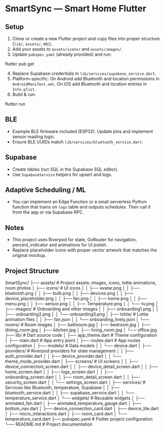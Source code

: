 # SmartSync — Smart Home Flutter 

## Setup

1. Clone or create a new Flutter project and copy files into proper structure (`lib/`, `assets/`, etc).
2. Add your assets to `assets/icons/` and `assets/images/`.
3. Update `pubspec.yaml` (already provided) and run:


flutter pub get

4. Replace Supabase credentials in `lib/services/supabase_service.dart`.
5. Platform-specific: On Android add Bluetooth and location permissions in `AndroidManifest.xml`. On iOS add Bluetooth and location entries in `Info.plist`.
6. Build & run:


flutter run


## BLE

- Example BLE firmware included (ESP32). Update pins and implement sensor reading logic.
- Ensure BLE UUIDs match `lib/services/bluetooth_service.dart`.

## Supabase

- Create tables (run SQL in the Supabase SQL editor).
- Use `SupabaseService` helpers for upsert and logs.

## Adaptive Scheduling / ML

- You can implement an Edge Function or a small serverless Python function that trains on `logs` table and outputs schedules. Then call it from the app or via Supabase RPC.

## Notes

- This project uses Riverpod for state, GoRouter for navigation, percent_indicator and animations for UI polish.
- Replace placeholder icons with proper vector artwork that matches the original mockup.

## Project Structure
  
SmartSync/
├── assets/ # Project assets: images, icons, lottie animations, room photos
│ ├── icons/ # UI icons
│ │ ├── avatar.png
│ │ ├── bluetooth.png
│ │ ├── bulb.png
│ │ ├── devices.png
│ │ ├── device_placeholder.png
│ │ ├── fan.png
│ │ ├── home.png
│ │ ├── menu.png
│ │ ├── sensor.png
│ │ ├── Temperature.png
│ │ └── tv.png
│ ├── images/ # Onboarding and other images
│ │ ├── onboarding1.png
│ │ ├── onboarding2.png
│ │ └── onboarding3.png
│ ├── lottie/ # Lottie animation files
│ │ ├── fan.json
│ │ └── onboarding_lively.json
│ └── rooms/ # Room images
│ ├── bathroom.jpg
│ ├── bedroom.jpg
│ ├── dining_room.jpg
│ ├── kitchen.jpg
│ ├── living_room.jpg
│ └── office.jpg
├── lib/ # Dart source code
│ ├── app_theme.dart # Theme configuration
│ ├── main.dart # App entry point
│ ├── routes.dart # App routes configuration
│ ├── models/ # Data models
│ │ └── device.dart
│ ├── providers/ # Riverpod providers for state management
│ │ ├── auth_provider.dart
│ │ ├── device_provider.dart
│ │ └── theme_mode_provider.dart
│ ├── screens/ # UI screens
│ │ ├── device_connection_screen.dart
│ │ ├── device_detail_screen.dart
│ │ ├── home_screen.dart
│ │ ├── logs_screen.dart
│ │ ├── onboarding_screen.dart
│ │ ├── room_detail_screen.dart
│ │ ├── security_screen.dart
│ │ └── settings_screen.dart
│ ├── services/ # Services like Bluetooth, temperature, Supabase
│ │ ├── bluetooth_service.dart
│ │ ├── supabase_service.dart
│ │ └── temperature_service.dart
│ └── widgets/ # Reusable widgets
│ ├── animated_fan.dart
│ ├── animated_temperature_gauge.dart
│ ├── bottom_nav.dart
│ ├── device_connection_card.dart
│ ├── device_tile.dart
│ ├── micro_interactions.dart
│ ├── room_card.dart
│ └── temperature_card.dart
├── pubspec.yaml # Flutter project configuration
└── README.md # Project documentation